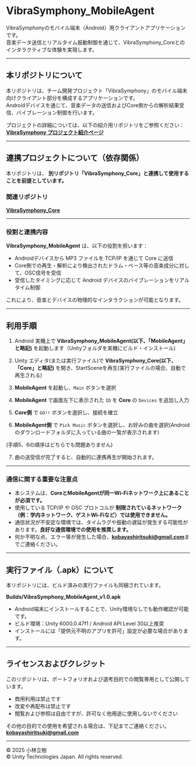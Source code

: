 # VibraSymphony_MobileAgent
VibraSymphonyのモバイル端末（Android）用クライアントアプリケーションです。  
音楽データ送信とリアルタイム振動制御を通じて、VibraSymphony_Coreとのインタラクティブな体験を実現します。

---

## 本リポジトリについて

本リポジトリは、チーム開発プロジェクト「VibraSymphony」のモバイル端末向けクライアント部分を構成するアプリケーションです。  
Androidデバイスを通じて、音楽データの送信およびCore側からの解析結果受信、バイブレーション制御を行います。

プロジェクトの詳細については、以下の紹介用リポジトリをご参照ください：  
**[VibraSymphony プロジェクト紹介ページ](https://github.com/rickyKunn/VibraSymphony_Description)**

---

## 連携プロジェクトについて（依存関係）

本リポジトリは、 **別リポジトリ「VibraSymphony_Core」と連携して使用することを前提としています。**

### 関連リポジトリ

**[VibraSymphony_Core](https://github.com/rickyKunn/VibraSymphony_Core)**

---

### 役割と連携内容

**VibraSymphony_MobileAgent** は、以下の役割を担います：

- Androidデバイスから MP3 ファイルを TCP/IP を通じて Core に送信
- Core側での再生・解析により検出されたドラム・ベース等の音楽成分に対して、OSC信号を受信
- 受信したタイミングに応じて Android デバイスのバイブレーションをリアルタイム制御

これにより、音楽とデバイスの物理的なインタラクションが可能となります。

---

## 利用手順

1. Android 実機上で **VibraSymphony_MobileAgent(以下、「MobileAgent」と略記)** を起動します（Unityフォルダを実機にビルド・インストール)

2. Unity エディタ(または実行ファイル)で **VibraSymphony_Core(以下、「Core」と略記)** を開き、StartSceneを再生(実行ファイルの場合、自動で再生される)

3. **MobileAgent** を起動し、`Main` ボタンを選択

4. **MobileAgent** で画面左下に表示された `ID` を **Core** の `Devices` を追加し入力

5. **Core側** で `GO!!` ボタンを選択し、接続を確立

6. **MobileAgent側** で `Pick Music` ボタンを選択し、お好みの曲を選択(Androidのダウンロードフォルダに入っている曲の一覧が表示されます)

(手順5、6の順序はどちらでも問題ありません)

7. 曲の送受信が完了すると、自動的に連携再生が開始されます。

---

### 通信に関する重要な注意点

- 本システムは、**CoreとMobileAgentが同一Wi-Fiネットワーク上にあることが必須です。**
- 使用している TCP/IP や OSC プロトコルが **制限されているネットワーク（例：学内ネットワーク、ゲストWi-Fiなど）では使用できません。**
- 通信状況が不安定な環境では、タイムラグや振動の遅延が発生する可能性があります。**良好な通信環境での使用を推奨します。**
- 何か不明な点、エラー等が発生した場合、**kobayashiritsuki@gmail.com**までご連絡ください。

---

## 実行ファイル（.apk）について

本リポジトリには、ビルド済みの実行ファイルも同梱されています。

 **Builds/VibraSymphony_MobileAgent_v1.0.apk**

- Android端末にインストールすることで、Unity環境なしでも動作確認が可能です。
- ビルド環境：Unity 6000.0.47f1 / Android API Level 30以上推奨
- インストールには「提供元不明のアプリを許可」設定が必要な場合があります。

---

## ライセンスおよびクレジット

このリポジトリは、ポートフォリオおよび選考目的での閲覧専用として公開しています。

- 商用利用は禁止です  
- 改変や再配布は禁止です  
- 閲覧および参照は自由ですが、許可なく他用途に使用しないでください

その他の目的での使用を希望される場合は、下記までご連絡ください。  
**kobayashiritsuki@gmail.com**

---

© 2025 小林立樹  
© Unity Technologies Japan. All rights reserved.
